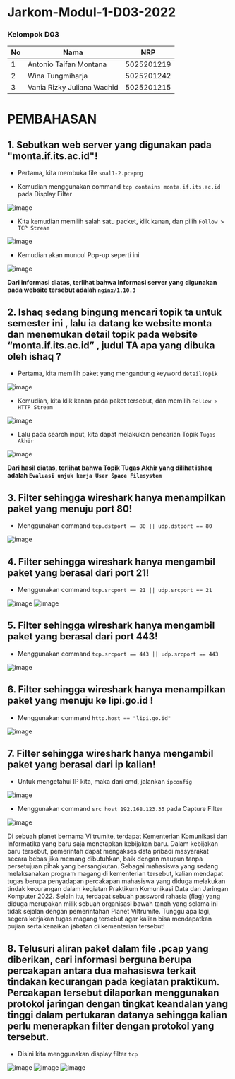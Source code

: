 # Jarkom-Modul-1-D03-2022

### Kelompok D03

| **No** | **Nama**                   | **NRP**    |
| ------ | -------------------------- | ---------- |
| 1      | Antonio Taifan Montana     | 5025201219 |
| 2      | Wina Tungmiharja           | 5025201242 |
| 3      | Vania Rizky Juliana Wachid | 5025201215 |



# PEMBAHASAN

## 1. Sebutkan web server yang digunakan pada "monta.if.its.ac.id"! 
-	Pertama, kita membuka file ```soal1-2.pcapng```

-	Kemudian menggunakan command ```tcp contains monta.if.its.ac.id``` pada  Display Filter  

![image](https://cdn.discordapp.com/attachments/869563207658913802/1022348757444067399/unknown.png)

-	Kita kemudian memilih salah satu packet, klik kanan, dan pilih ```Follow > TCP Stream```  

![image](https://cdn.discordapp.com/attachments/869563207658913802/1022349639195828324/unknown.png)

-	Kemudian akan muncul Pop-up seperti ini  

![image](https://cdn.discordapp.com/attachments/869563207658913802/1022349933153615882/unknown.png)

**Dari informasi diatas, terlihat bahwa Informasi server yang digunakan pada website tersebut adalah ```nginx/1.10.3```**



## 2.	Ishaq sedang bingung mencari topik ta untuk semester ini , lalu ia datang ke website monta dan menemukan detail topik pada website “monta.if.its.ac.id” , judul TA apa yang dibuka oleh ishaq ?  

-	Pertama, kita memilih paket yang mengandung keyword ```detailTopik```  

![image](https://cdn.discordapp.com/attachments/869563207658913802/1022350579554603028/unknown.png)

-	Kemudian, kita klik kanan pada paket tersebut, dan memilih ```Follow > HTTP Stream```  

![image](https://cdn.discordapp.com/attachments/869563207658913802/1022350783284519023/unknown.png)

-	Lalu pada search input, kita dapat melakukan pencarian Topik ```Tugas Akhir```  

![image](https://cdn.discordapp.com/attachments/869563207658913802/1022351059303268402/unknown.png)    

**Dari hasil diatas, terlihat bahwa Topik Tugas Akhir yang dilihat ishaq adalah `Evaluasi unjuk kerja User Space Filesystem`**



## 3.	Filter sehingga wireshark hanya menampilkan paket yang menuju port 80! 

- Menggunakan command `tcp.dstport == 80 || udp.dstport == 80`

![image](https://user-images.githubusercontent.com/64743796/191659594-b0b69079-d5e0-4732-ace1-dbbc91bfc97c.png)



## 4.	Filter sehingga wireshark hanya mengambil paket yang berasal dari port 21!

- Menggunakan command `tcp.srcport == 21 || udp.srcport == 21`

![image](https://user-images.githubusercontent.com/64743796/191659666-74cddf69-5c70-4657-9543-60d0316d80be.png)
![image](https://user-images.githubusercontent.com/64743796/191659673-a83a389b-f47a-4be8-8f90-c904f6172156.png)



## 5.	Filter sehingga wireshark hanya mengambil paket yang berasal dari port 443!

- Menggunakan command `tcp.srcport == 443 || udp.srcport == 443`

![image](https://user-images.githubusercontent.com/64743796/191659735-4a29fb6d-10d9-4c91-9dd5-918fb513be0b.png)



## 6.	Filter sehingga wireshark hanya menampilkan paket yang menuju ke lipi.go.id !

- Menggunakan command `http.host == "lipi.go.id"`

![image](https://user-images.githubusercontent.com/64743796/191659846-355432d0-e773-4b80-9ae3-e44a9a3d32e4.png)



## 7.	Filter sehingga wireshark hanya mengambil paket yang berasal dari ip kalian!

- Untuk mengetahui IP kita, maka dari cmd, jalankan `ipconfig`

![image](https://user-images.githubusercontent.com/64743796/191660110-772e1cb1-fed5-4dd0-9063-4e409ec178bf.png)


- Menggunakan command `src host 192.168.123.35` pada Capture FIlter

![image](https://user-images.githubusercontent.com/64743796/191660285-e58049d9-b8e3-494f-afaf-0fcba8bf56e1.png)


Di sebuah planet bernama Viltrumite, terdapat Kementerian Komunikasi dan Informatika yang baru saja menetapkan kebijakan baru. Dalam kebijakan baru tersebut, pemerintah dapat mengakses data pribadi masyarakat secara bebas jika memang dibutuhkan, baik dengan maupun tanpa persetujuan pihak yang bersangkutan. Sebagai mahasiswa yang sedang melaksanakan program magang di kementerian tersebut, kalian mendapat tugas berupa penyadapan percakapan mahasiswa yang diduga melakukan tindak kecurangan dalam kegiatan Praktikum Komunikasi Data dan Jaringan Komputer 2022. Selain itu, terdapat sebuah password rahasia (flag) yang diduga merupakan milik sebuah organisasi bawah tanah yang selama ini tidak sejalan dengan pemerintahan Planet Viltrumite. Tunggu apa lagi, segera kerjakan tugas magang tersebut agar kalian bisa mendapatkan pujian serta kenaikan jabatan di kementerian tersebut!


## 8.	Telusuri aliran paket dalam file .pcap yang diberikan, cari informasi berguna berupa percakapan antara dua mahasiswa terkait tindakan kecurangan pada kegiatan praktikum. Percakapan tersebut dilaporkan menggunakan protokol jaringan dengan tingkat keandalan yang tinggi dalam pertukaran datanya sehingga kalian perlu menerapkan filter dengan protokol yang tersebut.

- Disini kita menggunakan display filter `tcp`

![image](https://cdn.discordapp.com/attachments/968145735713456189/1023207928427204608/Picture1.png)
![image](https://cdn.discordapp.com/attachments/968145735713456189/1023207938917146704/Picture2.png)
![image](https://cdn.discordapp.com/attachments/968145735713456189/1023207951986593824/Picture3.png)

